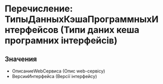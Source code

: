 ﻿# Перечисление: ТипыДанныхКэшаПрограммныхИнтерфейсов (Типи даних кеша програмних інтерфейсів)

## Значения

- ОписаниеWebСервиса (Опис web-сервісу)
- ВерсииИнтерфейса (Версії інтерфейсу)

